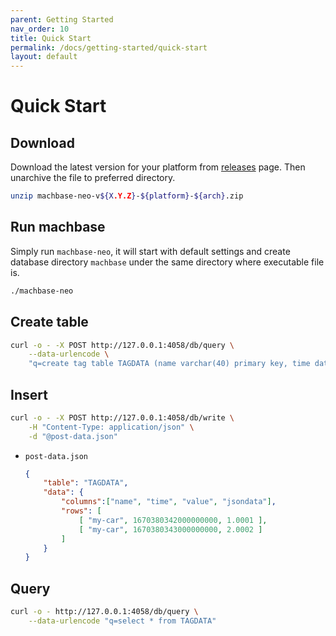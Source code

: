 ```yaml
---
parent: Getting Started
nav_order: 10
title: Quick Start
permalink: /docs/getting-started/quick-start
layout: default
---
```


# Quick Start

## Download

Download the latest version for your platform from [releases](/machbase/releases) page.
Then unarchive the file to preferred directory.

```sh
unzip machbase-neo-v${X.Y.Z}-${platform}-${arch}.zip
```

## Run machbase

Simply run `machbase-neo`, it will start with default settings and create database directory `machbase` under the same directory where executable file is.

```sh 
./machbase-neo
```

## Create table

```sh
curl -o - -X POST http://127.0.0.1:4058/db/query \
    --data-urlencode \
    "q=create tag table TAGDATA (name varchar(40) primary key, time datetime basetime, value double summarized)"
```

## Insert

```sh
curl -o - -X POST http://127.0.0.1:4058/db/write \
    -H "Content-Type: application/json" \
    -d "@post-data.json"
```


- `post-data.json`

    ```json
    {
        "table": "TAGDATA",
        "data": {
            "columns":["name", "time", "value", "jsondata"],
            "rows": [
                [ "my-car", 1670380342000000000, 1.0001 ],
                [ "my-car", 1670380343000000000, 2.0002 ]
            ]
        }
    }
    ```

## Query

```sh
curl -o - http://127.0.0.1:4058/db/query \
    --data-urlencode "q=select * from TAGDATA"
```
